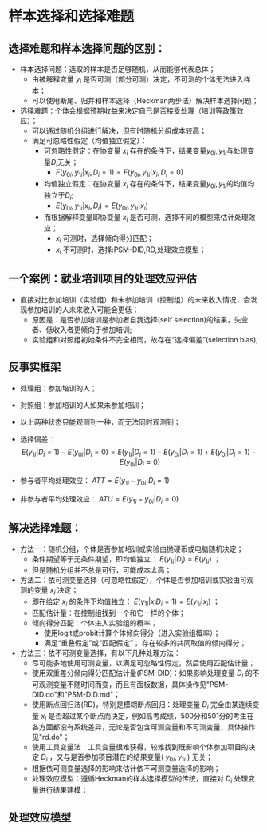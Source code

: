 # 样本选择和选择难题
## 选择难题和样本选择问题的区别：
+ 样本选择问题：选取的样本是否足够随机，从而能够代表总体；
    * 由被解释变量 $y_i$ 是否可测（部分可测）决定，不可测的个体无法进入样本；
    * 可以使用断尾、归并和样本选择（Heckman两步法）解决样本选择问题；
+ 选择难题：个体会根据预期收益来决定自己是否接受处理（培训等政策效应）；
    * 可以通过随机分组进行解决，但有时随机分组成本较高；
    * 满足可忽略性假定（均值独立假定）：
        - 可忽略性假定：在协变量 $x_i$ 存在的条件下，结果变量$y_{0i},y_{1i}$与处理变量$D_i$无关；
            + $F(y_{0i},y_{1i}|x_i,D_i=1)=F(y_{0i},y_{1i}|x_i,D_i=0)$
        - 均值独立假定：在协变量 $x_i$ 存在的条件下，结果变量$y_{0i},y_{1i}$的均值均独立于$D_i$;
            + $E(y_{0i},y_{1i}|x_i,D_i)=E(y_{0i},y_{1i}|x_i)$
        - 而根据解释变量即协变量 $x_i$ 是否可测，选择不同的模型来估计处理效应；
            +  $x_i$ 可测时，选择倾向得分匹配；
            +  $x_i$ 不可测时，选择:PSM-DID,RD,处理效应模型；

## 一个案例：就业培训项目的处理效应评估
+ 直接对比参加培训（实验组）和未参加培训（控制组）的未来收入情况，会发现参加培训的人未来收入可能会更低；
    + 原因是：是否参加培训是参加者自我选择(self selection)的结果，失业者、低收入者更倾向于参加培训;
    + 实验组和对照组初始条件不完全相同，故存在“选择偏差”(selection bias);

## 反事实框架
+ 处理组：参加培训的人；
+ 对照组：参加培训的人如果未参加培训；
+ 以上两种状态只能观测到一种，而无法同时观测到；
+ 选择偏差：  
$$
E(y_{1i}|D_i=1)-E(y_{0i}|D_i=0)=E(y_{1i}|D_i=1)-E(y_{0i}|D_i=1)+ E(y_{0i}|D_i=1)-E(y_{0i}|D_i=0)
$$  

+ 参与者平均处理效应：  $ATT=E(y_{1i}-y_{0i}|D_i=1)$ 
+ 非参与者平均处理效应：  $ATU=E(y_{1i}-y_{0i}|D_i=0)$ 

## 解决选择难题：
+ 方法一：随机分组，个体是否参加培训或实验由抛硬币或电脑随机决定；
    + 条件期望等于无条件期望，即均值独立： $E(y_{1i}|D_i)=E(y_{1i})$ ；
    + 但是随机分组并不总是可行，可能成本太高；
+ 方法二：依可测变量选择（可忽略性假定），个体是否参加培训或实验由可观测的变量  $x_i$ 决定；
    + 即在给定 $x_i$ 的条件下均值独立： $E(y_{1i}|x_i D_i=1)=E(y_{1i}|x_i)$ ；
    + 匹配估计量：在控制组找到一个和它一样的个体；
    + 倾向得分匹配：个体进入实验组的概率；
        + 使用logit或probit计算个体倾向得分（进入实验组概率）；
        + 满足“重叠假定”或“匹配假定”； 存在较多的共同取值的倾向得分；
+ 方法三：依不可测变量选择，有以下几种处理方法：
    + 尽可能多地使用可测变量，以满足可忽略性假定，然后使用匹配估计量；
    + 使用双重差分倾向得分匹配估计量(PSM-DID)：如果影响处理变量 $D_i$ 的不可观测变量不随时间而变，而且有面板数据，具体操作见"PSM-DID.do"和"PSM-DID.md"；
    + 使用断点回归法(RD)，特别是模糊断点回归：处理变量 $D_i$ 完全由某连续变量 $x_i$ 是否超过某个断点而决定，例如高考成绩，500分和501分的考生在各方面都没有系统差异，无论是否包含可测变量和不可测变量，具体操作见"rd.do"；
    + 使用工具变量法：工具变量很难获得，较难找到既影响个体参加项目的决定 $D_i$ ，又与是否参加项目潜在的结果变量( $y_{0i},y_{1i}$ ) 无关；
    + 根据依可测变量选择的影响来估计依不可测变量选择的影响；
    + 处理效应模型：遵循Heckman的样本选择模型的传统，直接对 $D_i$ 处理变量进行结果建模；

## 处理效应模型



